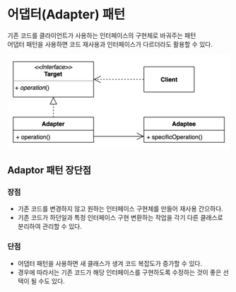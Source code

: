 # 어댑터(Adapter) 패턴
기존 코드를 클라이언트가 사용하는 인터페이스의 구현체로 바궈주는 패턴  
어댑터 패턴을 사용하면 코드 재사용과 인터페이스가 다르더라도 활용할 수 있다.

![Adapter.png](Adapter.png)

## Adaptor 패턴 장단점

### 장점
- 기존 코드를 변경하지 않고 원하는 인터페이스 구현체를 만들어 재사용 간으하다.
- 기존 코드가 하던일과 특정 인터페이스 구현 변환하는 작업을 각기 다른 클래스로 분리하여 관리할 수 있다.
### 단점
- 어댑터 패턴을 사용하면 새 클래스가 생겨 코드 복잡도가 증가할 수 있다.
- 경우에 따라서는 기존 코드가 해당 인터페이스를 구현하도록 수정하는 것이 좋은 선택이 될 수도 있다.
